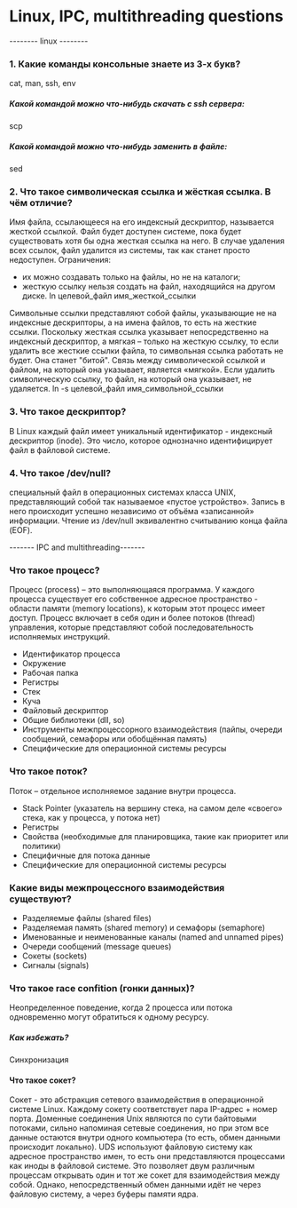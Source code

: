 # Linux, IPC, multithreading questions

-------- linux --------

### 1. Какие команды консольные знаете из 3-х букв?
cat, man, ssh, env

##### Какой командой можно что-нибудь скачать с ssh сервера:
scp

##### Какой командой можно что-нибудь заменить в файле:
sed


### 2. Что такое символическая ссылка и жёсткая ссылка. В чём отличие?
Имя файла, ссылающееся на его индексный дескриптор, называется жесткой ссылкой.
Файл будет доступен системе, пока будет существовать хотя бы одна жесткая ссылка на него. В случае удаления всех ссылок, файл удалится из системы, так как станет просто недоступен.
Ограничения:
- их можно создавать только на файлы, но не на каталоги;
- жесткую ссылку нельзя создать на файл, находящийся на другом диске.
ln целевой_файл имя_жесткой_ссылки

 Символьные ссылки представляют собой файлы, указывающие не на индексные дескрипторы, а на имена файлов, то есть на жесткие ссылки.
 Поскольку жесткая ссылка указывает непосредственно на индексный дескриптор, а мягкая – только на жесткую ссылку, то если удалить все жесткие ссылки файла, то символьная ссылка работать не будет. Она станет "битой".
 Связь между символической ссылкой и файлом, на который она указывает, является «мягкой». Если удалить символическую ссылку, то файл, на который она указывает, не удаляется.
 ln -s целевой_файл имя_символьной_ссылки

 ### 3. Что такое дескриптор?
 В Linux каждый файл имеет уникальный идентификатор - индексный дескриптор (inode). Это число, которое однозначно идентифицирует файл в файловой системе.

 ### 4. Что такое /dev/null?
 специальный файл в операционных системах класса UNIX, представляющий собой так называемое «пустое устройство». Запись в него происходит успешно независимо от объёма «записанной» информации. Чтение из /dev/null эквивалентно считыванию конца файла (EOF).


 ------- IPC and multithreading-------

### Что такое процесс?
Процесс (process) – это выполняющаяся программа. У каждого процесса существует его собственное адресное пространство - области памяти (memory locations), к которым этот процесс имеет доступ. Процесс включает в себя один и более потоков (thread) управления, которые представляют собой последовательность исполняемых инструкций.
- Идентификатор процесса
- Окружение
- Рабочая папка
- Регистры
- Стек
- Куча
- Файловый дескриптор
- Общие библиотеки (dll, so)
- Инструменты межпроцессорного взаимодействия (пайпы, очереди сообщений, семафоры или обобщённая память)
- Специфические для операционной системы ресурсы

### Что такое поток?
Поток – отдельное исполняемое задание внутри процесса.
- Stack Pointer (указатель на вершину стека, на самом деле «своего» стека, как у процесса, у потока нет)
- Регистры
- Свойства (необходимые для планировщика, такие как приоритет или политики)
- Специфичные для потока данные
- Специфические для операционной системы ресурсы

### Какие виды межпроцессного взаимодействия существуют?
- Разделяемые файлы (shared files)
- Разделяемая память (shared memory) и семафоры (semaphore)
- Именованные и неименованные каналы (named and unnamed pipes)
- Очереди сообщений (message queues)
- Сокеты (sockets)
- Сигналы (signals)

### Что такое race confition (гонки данных)?
Неопределенное поведение, когда 2 процесса или потока одновременно могут обратиться к одному ресурсу.

##### Как избежать?
Синхронизация

#### Что такое сокет?
Сокет - это абстракция сетевого взаимодействия в операционной системе Linux. Каждому сокету соответствует пара IP-адрес + номер порта. 
Доменные соединения Unix являются по сути байтовыми потоками, сильно напоминая сетевые соединения, но при этом все данные остаются внутри одного компьютера (то есть, обмен данными происходит локально). UDS используют файловую систему как адресное пространство имен, то есть они представляются процессами как иноды в файловой системе. Это позволяет двум различным процессам открывать один и тот же сокет для взаимодействия между собой. Однако, непосредственный обмен данными идёт не через файловую систему, а через буферы памяти ядра.
 